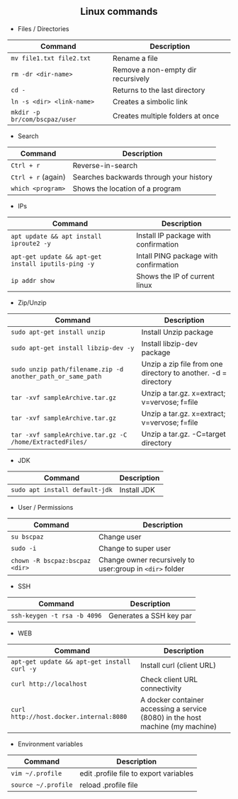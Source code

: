 <h2 align="center">Linux commands</h2>

* Files / Directories

| Command | Description |
| --- | --- |
| `mv file1.txt file2.txt` | Rename a file |
| `rm -dr <dir-name>` | Remove a non-empty dir recursively |
| `cd -` | Returns to the last directory |
| `ln -s <dir> <link-name>`| Creates a simbolic link |
| `mkdir -p br/com/bscpaz/user`| Creates multiple folders at once |


* Search

| Command | Description |
| --- | --- |
| `Ctrl + r` | Reverse-in-search |
| `Ctrl + r` (again) | Searches backwards through your history |
| `which <program>` | Shows the location of a program |


* IPs
 
| Command | Description |
| --- | --- |
| `apt update && apt install iproute2 -y` | Install IP package with confirmation |
| `apt-get update && apt-get install iputils-ping -y` | Intall PING package with confirmation |
| `ip addr show` | Shows the IP of current linux |


* Zip/Unzip

| Command | Description |
| --- | --- |
| `sudo apt-get install unzip` | Install Unzip package |
| `sudo apt-get install libzip-dev -y` | Install libzip-dev package |
| `sudo unzip path/filename.zip -d another_path_or_same_path` | Unzip a zip file from one directory to another. -d = directory |
| `tar -xvf sampleArchive.tar.gz` | Unzip a tar.gz. x=extract; v=vervose; f=file |
| `tar -xvf sampleArchive.tar.gz` | Unzip a tar.gz. x=extract; v=vervose; f=file |
| `tar -xvf sampleArchive.tar.gz -C /home/ExtractedFiles/`| Unzip a tar.gz. -C=target directory |



* JDK

| Command | Description |
| --- | --- |
| `sudo apt install default-jdk` | Install JDK |


* User / Permissions

| Command | Description |
| --- | --- |
| `su bscpaz` | Change user |
| `sudo -i` | Change to super user |
| `chown -R bscpaz:bscpaz <dir>` | Change owner recursively to user:group in `<dir>` folder |


* SSH

| Command | Description |
| --- | --- |
| `ssh-keygen -t rsa -b 4096` | Generates a SSH key par |

* WEB

| Command | Description |
| --- | --- |
| `apt-get update && apt-get install curl -y` | Install curl (client URL) |
| `curl http://localhost` | Check client URL connectivity |
| `curl http://host.docker.internal:8080` | A docker container accessing a service (8080) in the host machine (my machine) |
 
 * Environment variables

| Command | Description |
| --- | --- |
| `vim ~/.profile` | edit .profile file to export variables |
| `source ~/.profile` | reload .profile file |
 
